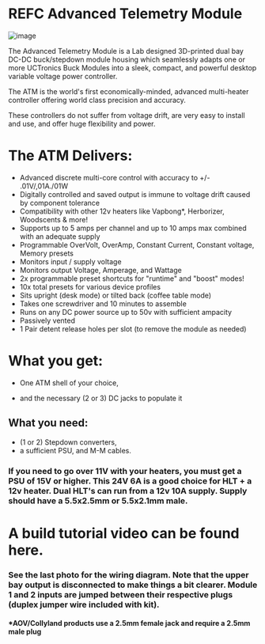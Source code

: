 # REFC Advanced Telemetry Module

![image](https://user-images.githubusercontent.com/104687767/166171313-32c0e5ee-79bc-4d4c-8971-dab789f453e0.png)

The Advanced Telemetry Module is a Lab designed 3D-printed dual bay DC-DC buck/stepdown module housing which seamlessly adapts one or more UCTronics Buck Modules into a sleek, compact, and powerful desktop variable voltage power controller. 

The ATM is the world's first economically-minded, advanced multi-heater controller offering world class precision and accuracy. 

These controllers do not suffer from voltage drift, are very easy to install and use, and offer huge flexibility and power.

# The ATM Delivers:

- Advanced discrete multi-core control with accuracy to +/- .01V/,01A./01W
- Digitally controlled and saved output is immune to voltage drift caused by component tolerance
- Compatibility with other 12v heaters like Vapbong*, Herborizer, Woodscents & more!
- Supports up to 5 amps per channel and up to 10 amps max combined with an adequate supply
- Programmable OverVolt, OverAmp, Constant Current, Constant voltage, Memory presets
- Monitors input / supply voltage
- Monitors output Voltage, Amperage, and Wattage
- 2x programmable preset shortcuts for "runtime" and "boost" modes!
- 10x total presets for various device profiles
- Sits upright (desk mode) or tilted back (coffee table mode)
- Takes one screwdriver and 10 minutes to assemble
- Runs on any DC power source up to 50v with sufficient ampacity
- Passively vented
- 1 Pair detent release holes per slot (to remove the module as needed)

# What you get: 
- One ATM shell of your choice, 

- and the necessary (2 or 3) DC jacks to populate it

## What you need: 
- (1 or 2) Stepdown converters, 
- a sufficient PSU, and M-M cables. 

### If you need to go over 11V with your heaters, you must get a PSU of 15V or higher. This 24V 6A is a good choice for HLT + a 12v heater. Dual HLT's can run from a 12v 10A supply. Supply should have a 5.5x2.5mm or 5.5x2.1mm male. 

# A build tutorial video can be found here.

### See the last photo for the wiring diagram. Note that the upper bay output is disconnected to make things a bit clearer. Module 1 and 2 inputs are jumped between their respective plugs (duplex jumper wire included with kit).

#### *AOV/Collyland products use a 2.5mm female jack and require a 2.5mm male plug
